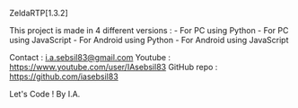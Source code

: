 ZeldaRTP[1.3.2]

This project is made in 4 different versions :
    - For PC using Python
    - For PC using JavaScript
    - For Android using Python
    - For Android using JavaScript

Contact     : i.a.sebsil83@gmail.com
Youtube     : https://www.youtube.com/user/IAsebsil83
GitHub repo : https://github.com/iasebsil83

Let's Code !                                  By I.A.

